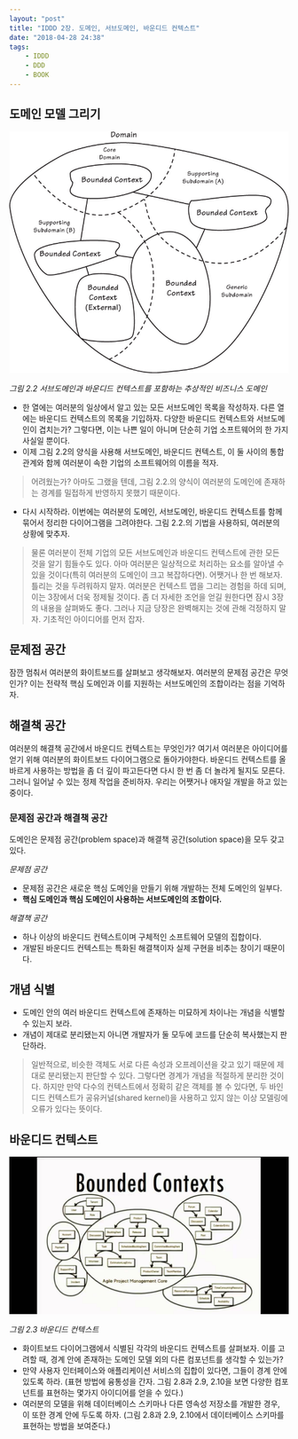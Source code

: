 ```yaml
---
layout: "post"
title: "IDDD 2장. 도메인, 서브도메인, 바운디드 컨텍스트"
date: "2018-04-28 24:38"
tags:
    - IDDD
    - DDD
    - BOOK
---
```


## 도메인 모델 그리기

![서브도메인과 바운디드 컨텍스트를 포함하는 추상적인 비즈니스 도메인](/images/2016/04/IDDD-2.2.jpg)

_그림 2.2 서브도메인과 바운디드 컨텍스트를 포함하는 추상적인 비즈니스 도메인_

- 한 열에는 여러분의 일상에서 알고 있는 모든 서브도메인 목록을 작성하자. 다른 열에는 바운디드 컨텍스트의 목록을 기입하자. 다양한 바운디드 컨텍스트와 서브도메인이 겹치는가? 그렇다면, 이는 나쁜 일이 아니며 단순히 기업 소프트웨어의 한 가지 사실일 뿐이다.
- 이제 그림 2.2의 양식을 사용해 서브도메인, 바운디드 컨텍스트, 이 둘 사이의 통합 관계와 함께 여러분이 속한 기업의 소프트웨어의 이름을 적자.

> 어려웠는가? 아마도 그랬을 텐데, 그림 2.2.의 양식이 여러분의 도메인에 존재하는 경계를 밀접하게 반영하지 못했기 때문이다.

- 다시 시작하라. 이번에는 여러분의 도메인, 서브도메인, 바운디드 컨텍스트를 함께 묶어서 정리한 다이어그램을 그려야한다. 그림 2.2.의 기법을 사용하되, 여러분의 상황에 맞추자.

> 물론 여러분이 전체 기업의 모든 서브도메인과 바운디드 컨텍스트에 관한 모든 것을 알기 힘들수도 있다. 아마 여러분은 일상적으로 처리하는 요소를 알아낼 수 있을 것이다(특히 여러분의 도메인이 크고 복잡하다면). 어쨋거나 한 번 해보자. 틀리는 것을 두려워하지 말자. 여러분은 컨텍스트 맵을 그리는 경험을 하데 되며, 이는 3장에서 더욱 정제될 것이다. 좀 더 자세한 조언을 얻길 원한다면 잠시 3장의 내용을 살펴봐도 좋다. 그러나 지금 당장은 완벽해지는 것에 관해 걱정하지 말자. 기초적인 아이디어를 먼저 잡자.

## 문제점 공간

잠깐 멈춰서 여러분의 화이트보드를 살펴보고 생각해보자. 여러분의 문제점 공간은 무엇인가? 이는 전략적 핵심 도메인과 이를 지원하는 서브도메인의 조합이라는 점을 기억하자.

## 해결책 공간

여러분의 해결책 공간에서 바운디드 컨텍스트는 무엇인가? 여기서 여러분은 아이디어를 얻기 위해 여러분의 화이트보드 다이어그램으로 돌아가야한다. 바운디드 컨텍스트를 올바르게 사용하는 방법을 좀 더 깊이 파고든다면 다시 한 번 좀 더 놀라게 될지도 모른다. 그러니 일어날 수 있는 정제 작업을 준비하자. 우리는 어쨋거나 애자일 개발을 하고 있는 중이다.

### 문제점 공간과 해결책 공간

도메인은 문제점 공간(problem space)과 해결책 공간(solution space)을 모두 갖고 있다.

*문제점 공간*

- 문제점 공간은 새로운 핵심 도메인을 만들기 위해 개발하는 전체 도메인의 일부다.
- **핵심 도메인과 핵심 도메인이 사용하는 서브도메인의 조합이다.**

*해결책 공간*

- 하나 이상의 바운디드 컨텍스트이며 구체적인 소프트웨어 모델의 집합이다.
- 개발된 바운디드 컨텍스트는 특화된 해결책이자 실제 구현을 비추는 창이기 때문이다.

## 개념 식별

- 도메인 안의 여러 바운디드 컨텍스트에 존재하는 미묘하게 차이나는 개념을 식별할 수 있는지 보라.
- 개념이 제대로 분리됐는지 아니면 개발자가 둘 모두에 코드를 단순히 복사했는지 판단하라.

> 일반적으로, 비슷한 객체도 서로 다른 속성과 오프레이션을 갖고 있기 때문에 제대로 분리됐는지 판단할 수 있다. 그렇다면 경계가 개념을 적절하게 분리한 것이다. 하지만 만약 다수의 컨텍스트에서 정확히 같은 객체를 볼 수 있다면, 두 바인디드 컨텍스트가 공유커널(shared kernel)을 사용하고 있지 않는 이상 모델링에 오류가 있다는 뜻이다.

## 바운디드 컨텍스트

![바운디드 컨텍스트](/images/2016/04/IDDD-2.3.jpg)

_그림 2.3 바운디드 컨텍스트_

- 화이트보드 다이어그램에서 식별된 각각의 바운디드 컨텍스트를 살펴보자. 이를 고려할 때, 경계 안에 존재하는 도메인 모델 외의 다른 컴포넌트를 생각할 수 있는가?
- 만약 사용자 인터페이스와 애플리케이션 서비스의 집합이 있다면, 그들이 경계 안에 있도록 하라. (표현 방법에 융통성을 간자. 그림 2.8과 2.9, 2.10을 보면 다양한 컴포넌트를 표현하는 몇가지 아이디어를 얻을 수 있다.)
- 여러분의 모델을 위해 데이터베이스 스키마나 다른 영속성 저장소를 개발한 경우, 이 또한 경계 안에 두도록 하자. (그림 2.8과 2.9, 2.10에서 데이터베이스 스키마를 표현하는 방법을 보여준다.)






